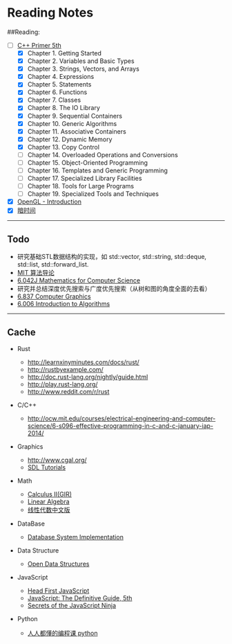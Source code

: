 Reading Notes
===========

##Reading:
- [ ] [C++ Primer 5th](http://book.douban.com/subject/24089577/)
  - [x] Chapter 1. Getting Started
  - [x] Chapter 2. Variables and Basic Types
  - [x] Chapter 3. Strings, Vectors, and Arrays
  - [x] Chapter 4. Expressions
  - [x] Chapter 5. Statements
  - [x] Chapter 6. Functions
  - [x] Chapter 7. Classes
  - [x] Chapter 8. The IO Library
  - [x] Chapter 9. Sequential Containers
  - [x] Chapter 10. Generic Algorithms
  - [x] Chapter 11. Associative Containers
  - [x] Chapter 12. Dynamic Memory
  - [x] Chapter 13. Copy Control
  - [ ] Chapter 14. Overloaded Operations and Conversions
  - [ ] Chapter 15. Object-Oriented Programming
  - [ ] Chapter 16. Templates and Generic Programming
  - [ ] Chapter 17. Specialized Library Facilities
  - [ ] Chapter 18. Tools for Large Programs
  - [ ] Chapter 19. Specialized Tools and Techniques
- [x] [OpenGL - Introduction](https://open.gl)
- [x] [暗时间](http://book.douban.com/subject/6709809/)

------

## Todo

- 研究基础STL数据结构的实现，如 std::vector, std::string, std::deque, std::list, std::forward_list.
- [MIT 算法导论](http://open.163.com/special/opencourse/algorithms.html)
- [6.042J Mathematics for Computer Science](http://ocw.mit.edu/courses/electrical-engineering-and-computer-science/6-042j-mathematics-for-computer-science-fall-2010/)
- 研究并总结深度优先搜索与广度优先搜索（从树和图的角度全面的去看）
- [6.837 Computer Graphics](http://ocw.mit.edu/courses/electrical-engineering-and-computer-science/6-837-computer-graphics-fall-2012/index.htm)
- [6.006 Introduction to Algorithms](http://ocw.mit.edu/courses/electrical-engineering-and-computer-science/6-006-introduction-to-algorithms-fall-2011/)

-----

## Cache

- Rust
    - http://learnxinyminutes.com/docs/rust/
    - http://rustbyexample.com/
    - http://doc.rust-lang.org/nightly/guide.html
    - http://play.rust-lang.org/
    - http://www.reddit.com/r/rust

- C/C++
    - http://ocw.mit.edu/courses/electrical-engineering-and-computer-science/6-s096-effective-programming-in-c-and-c-january-iap-2014/

- Graphics
    - http://www.cgal.org/
    - [SDL Tutorials](http://lazyfoo.net/tutorials/SDL/index.php)

- Math
    - [Calculus II(GIR)](http://ocw.mit.edu/courses/mathematics/18-02-multivariable-calculus-fall-2007/)
    - [Linear Algebra](http://ocw.mit.edu/courses/mathematics/18-06-linear-algebra-spring-2010/index.htm)
    - [线性代数中文版](http://v.163.com/special/opencourse/daishu.html)

- DataBase
    - [Database System Implementation](http://web.stanford.edu/class/cs346/)

- Data Structure
    - [Open Data Structures](http://opendatastructures.org/)

- JavaScript
    - [Head First JavaScript](http://book.douban.com/subject/2372267/)
    - [JavaScript: The Definitive Guide, 5th](http://book.douban.com/subject/1775608/)
    - [Secrets of the JavaScript Ninja](http://book.douban.com/subject/3176860/)
  
- Python
    - [人人都懂的编程课 python](https://www.coursera.org/course/pythonlearn)
